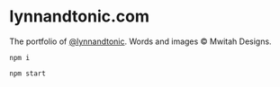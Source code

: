 lynnandtonic.com
================

The portfolio of [@lynnandtonic](https://twitter.com/lynnandtonic). Words and images © Mwitah Designs.

`npm i`

`npm start`
